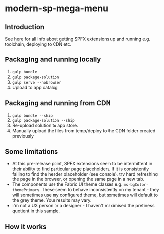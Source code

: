 # modern-sp-mega-menu

## Introduction

See [here](https://dev.office.com/sharepoint/docs/spfx/extensions/overview-extensions) for all info about getting SPFX extensions up and running e.g. toolchain, deploying to CDN etc.


## Packaging and running locally

1. `gulp bundle`
2. `gulp package-solution`
3. `gulp serve --nobrowser`
4. Upload to app catalog

## Packaging and running from CDN

1. `gulp bundle --ship`
2. `gulp package-solution --ship`
3. Re-upload solution to app store.
4. Manually upload the files from temp/deploy to the CDN folder created previously 

## Some limitations
- At this pre-release point, SPFX extensions seem to be intermittent in their ability to find particular page placeholders. If it is consistently failing to find the header placeholder (see console), try hard refreshing the page in the browser, or opening the same page in a new tab.
- The components use the Fabric UI theme classes e.g. `ms-bgColor-themePrimary`. These seem to behave inconsistently on my tenant - they will sometimes use my configured theme, but sometimes will default to the grey theme. Your results may vary.
- I'm not a UX person or a designer - I haven't maximised the pretiness quotient in this sample.

## How it works
